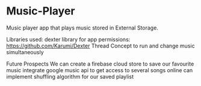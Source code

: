 # Music-Player

Music player app that plays music stored in External Storage.


Libraries used:
 dexter library for app permissions: https://github.com/Karumi/Dexter
 Thread Concept to run and change music simultaneously
 
Future Prospects
  We can create a firebase cloud store to save our favourite music
  integrate google music api to get access to several songs online
  can implement shuffling algorithm for our saved playlist

